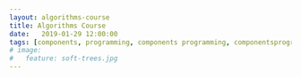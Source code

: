 ```yaml
---
layout: algorithms-course
title: Algorithms Course
date:   2019-01-29 12:00:00
tags: [components, programming, components programming, componentsprogramming, stepanov, knuth, stroustrup, generic, genericprogramming, generic programming, genericity, concepts, math, mathematics, elements, eop, contracts, performance, c++, cpp, c, java, dotnet, c#, csharp, python, ruby, javascript, haskell, dlang, rust, golang, eiffel, templates, metaprogramming]
# image:
#   feature: soft-trees.jpg
---
```


